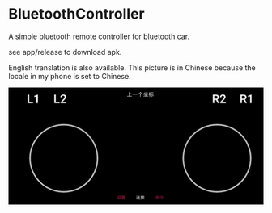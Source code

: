 # BluetoothController

A simple bluetooth remote controller for bluetooth car.

see app/release to download apk.

English translation is also available. This picture is in Chinese because the locale in my phone is set to Chinese.

![](fig.png)
